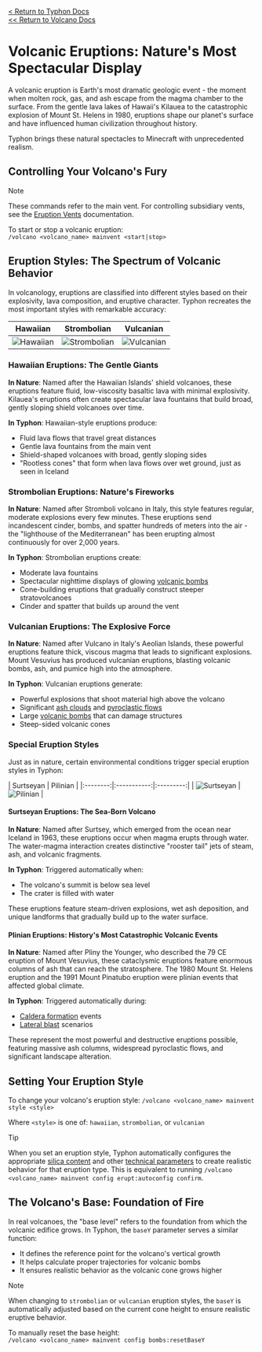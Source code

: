 [<  Return to Typhon Docs](/DOCS.md)  
[<< Return to Volcano Docs](./index.md)  

# Volcanic Eruptions: Nature's Most Spectacular Display

A volcanic eruption is Earth's most dramatic geologic event - the moment when molten rock, gas, and ash escape from the magma chamber to the surface. From the gentle lava lakes of Hawaii's Kilauea to the catastrophic explosion of Mount St. Helens in 1980, eruptions shape our planet's surface and have influenced human civilization throughout history.

Typhon brings these natural spectacles to Minecraft with unprecedented realism.

## Controlling Your Volcano's Fury

> [!NOTE]  
> These commands refer to the main vent. For controlling subsidiary vents, see the [Eruption Vents](./vents.md#commands) documentation.

To start or stop a volcanic eruption:  
`/volcano <volcano_name> mainvent <start|stop>`

## Eruption Styles: The Spectrum of Volcanic Behavior

In volcanology, eruptions are classified into different styles based on their explosivity, lava composition, and eruptive character. Typhon recreates the most important styles with remarkable accuracy:

| Hawaiian | Strombolian | Vulcanian |
|:--------:|:-----------:|:---------:|
| ![Hawaiian](/.github/docs/volcano/assets/hawaiian.png) | ![Strombolian](/.github/docs/volcano/assets/strombolian.png) | ![Vulcanian](/.github/docs/volcano/assets/vulcanian.png) |

### Hawaiian Eruptions: The Gentle Giants

**In Nature**: Named after the Hawaiian Islands' shield volcanoes, these eruptions feature fluid, low-viscosity basaltic lava with minimal explosivity. Kilauea's eruptions often create spectacular lava fountains that build broad, gently sloping shield volcanoes over time.

**In Typhon**: Hawaiian-style eruptions produce:
- Fluid lava flows that travel great distances
- Gentle lava fountains from the main vent
- Shield-shaped volcanoes with broad, gently sloping sides
- "Rootless cones" that form when lava flows over wet ground, just as seen in Iceland

### Strombolian Eruptions: Nature's Fireworks

**In Nature**: Named after Stromboli volcano in Italy, this style features regular, moderate explosions every few minutes. These eruptions send incandescent cinder, bombs, and spatter hundreds of meters into the air - the "lighthouse of the Mediterranean" has been erupting almost continuously for over 2,000 years.

**In Typhon**: Strombolian eruptions create:
- Moderate lava fountains
- Spectacular nighttime displays of glowing [volcanic bombs](bombs.md)
- Cone-building eruptions that gradually construct steeper stratovolcanoes
- Cinder and spatter that builds up around the vent

### Vulcanian Eruptions: The Explosive Force

**In Nature**: Named after Vulcano in Italy's Aeolian Islands, these powerful eruptions feature thick, viscous magma that leads to significant explosions. Mount Vesuvius has produced vulcanian eruptions, blasting volcanic bombs, ash, and pumice high into the atmosphere.

**In Typhon**: Vulcanian eruptions generate:
- Powerful explosions that shoot material high above the volcano
- Significant [ash clouds](ash.md#ash-plumes) and [pyroclastic flows](ash.md#pyroclastic-flows)
- Large [volcanic bombs](bombs.md) that can damage structures
- Steep-sided volcanic cones

### Special Eruption Styles

Just as in nature, certain environmental conditions trigger special eruption styles in Typhon:

| Surtseyan | Pilinian |
|:--------:|:-----------:|:---------:|
| ![Surtseyan](/.github/docs/volcano/assets/surtseyan.png) | ![Pilinian](/.github/docs/volcano/assets/pilinian.png) |


#### Surtseyan Eruptions: The Sea-Born Volcano

**In Nature**: Named after Surtsey, which emerged from the ocean near Iceland in 1963, these eruptions occur when magma erupts through water. The water-magma interaction creates distinctive "rooster tail" jets of steam, ash, and volcanic fragments.

**In Typhon**: Triggered automatically when:
- The volcano's summit is below sea level
- The crater is filled with water

These eruptions feature steam-driven explosions, wet ash deposition, and unique landforms that gradually build up to the water surface.

#### Plinian Eruptions: History's Most Catastrophic Volcanic Events

**In Nature**: Named after Pliny the Younger, who described the 79 CE eruption of Mount Vesuvius, these cataclysmic eruptions feature enormous columns of ash that can reach the stratosphere. The 1980 Mount St. Helens eruption and the 1991 Mount Pinatubo eruption were plinian events that affected global climate.

**In Typhon**: Triggered automatically during:
- [Caldera formation](./caldera.md) events
- [Lateral blast](./lateral_blast.md) scenarios

These represent the most powerful and destructive eruptions possible, featuring massive ash columns, widespread pyroclastic flows, and significant landscape alteration.

## Setting Your Eruption Style

To change your volcano's eruption style:
`/volcano <volcano_name> mainvent style <style>`  

Where `<style>` is one of: `hawaiian`, `strombolian`, or `vulcanian`

> [!TIP]  
> When you set an eruption style, Typhon automatically configures the appropriate [silica content](./lava.md#silica-content) and other [technical parameters](./config_nodes.md) to create realistic behavior for that eruption type. This is equivalent to running `/volcano <volcano_name> mainvent config erupt:autoconfig confirm`.

## The Volcano's Base: Foundation of Fire

In real volcanoes, the "base level" refers to the foundation from which the volcanic edifice grows. In Typhon, the `baseY` parameter serves a similar function:

- It defines the reference point for the volcano's vertical growth
- It helps calculate proper trajectories for volcanic bombs
- It ensures realistic behavior as the volcanic cone grows higher

> [!NOTE]  
> When changing to `strombolian` or `vulcanian` eruption styles, the `baseY` is automatically adjusted based on the current cone height to ensure realistic eruptive behavior.

To manually reset the base height:  
`/volcano <volcano_name> mainvent config bombs:resetBaseY`
